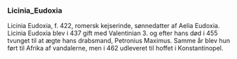 ### Licinia_Eudoxia


Licinia Eudoxia, f. 422, romersk kejserinde, sønnedatter af Aelia Eudoxia. Licinia Eudoxia blev i 437 gift med Valentinian 3. og efter hans død i 455 tvunget til at ægte hans drabsmand, Petronius Maximus. Samme år blev hun ført til Afrika af vandalerne, men i 462 udleveret til hoffet i Konstantinopel.